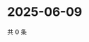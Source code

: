 # 2025-06-09

共 0 条

<!-- BEGIN ZHIHUQUESTIONS -->
<!-- 最后更新时间 Mon Jun 09 2025 05:09:39 GMT+0800 (China Standard Time) -->

<!-- END ZHIHUQUESTIONS -->
